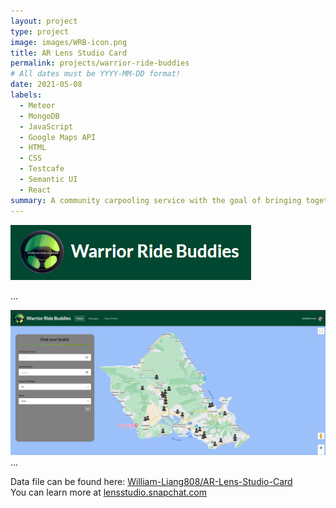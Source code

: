 ```yaml
---
layout: project
type: project
image: images/WRB-icon.png
title: AR Lens Studio Card
permalink: projects/warrior-ride-buddies
# All dates must be YYYY-MM-DD format!
date: 2021-05-08
labels:
  - Meteor
  - MongoDB
  - JavaScript
  - Google Maps API
  - HTML
  - CSS
  - Testcafe
  - Semantic UI
  - React
summary: A community carpooling service with the goal of bringing together UH faculty and students together.
---
```


<img src="../images/WRB-logo.png" class="centered">

...

<img class="ui medium right floated rounded image" src="/images/WRB.png">
...


Data file can be found here: <a href="https://github.com/William-Liang808/AR-Lens-Studio-Card"><i class="large github icon"></i>William-Liang808/AR-Lens-Studio-Card<br></a>
You can learn more at <a href="https://lensstudio.snapchat.com/">lensstudio.snapchat.com</a>
